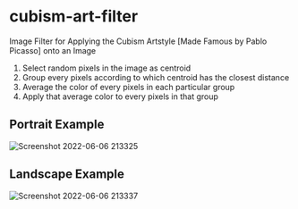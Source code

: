 # cubism-art-filter
Image Filter for Applying the Cubism Artstyle [Made Famous by Pablo Picasso] onto an Image
1. Select random pixels in the image as centroid
2. Group every pixels according to which centroid has the closest distance
3. Average the color of every pixels in each particular group
4. Apply that average color to every pixels in that group

## Portrait Example
![Screenshot 2022-06-06 213325](https://user-images.githubusercontent.com/31640879/172182904-148f0fc8-edf1-462f-9d97-736dcd69f39d.png)


## Landscape Example
![Screenshot 2022-06-06 213337](https://user-images.githubusercontent.com/31640879/172182908-a7ed3275-36ba-4a5c-b97e-251ed05c9ad6.png)
